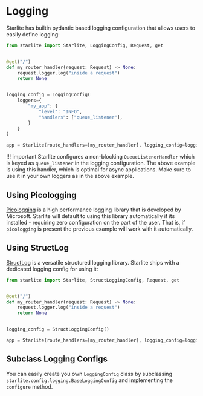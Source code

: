 # Logging

Starlite has builtin pydantic based logging configuration that allows users to easily define logging:

```python
from starlite import Starlite, LoggingConfig, Request, get


@get("/")
def my_router_handler(request: Request) -> None:
    request.logger.log("inside a request")
    return None


logging_config = LoggingConfig(
    loggers={
        "my_app": {
            "level": "INFO",
            "handlers": ["queue_listener"],
        }
    }
)

app = Starlite(route_handlers=[my_router_handler], logging_config=logging_config)
```

!!! important
    Starlite configures a non-blocking `QueueListenerHandler` which
    is keyed as `queue_listener` in the logging configuration. The above example is using this handler,
    which is optimal for async applications. Make sure to use it in your own loggers as in the above example.

## Using Picologging

[Picologging](https://github.com/microsoft/picologging) is a high performance logging library that is developed by
Microsoft. Starlite will default to using this library automatically if its installed - requiring zero configuration on
the part of the user. That is, if `picologging` is present the previous example will work with it automatically.

## Using StructLog

[StructLog](https://www.structlog.org/en/stable/) is a versatile structured logging library. Starlite ships with a dedicated
logging config for using it:

```python
from starlite import Starlite, StructLoggingConfig, Request, get


@get("/")
def my_router_handler(request: Request) -> None:
    request.logger.log("inside a request")
    return None


logging_config = StructLoggingConfig()

app = Starlite(route_handlers=[my_router_handler], logging_config=logging_config)
```

## Subclass Logging Configs

You can easily create you own `LoggingConfig` class by subclassing `starlite.config.logging.BaseLoggingConfig` and
implementing the `configure` method.

